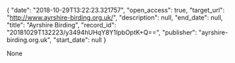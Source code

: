 {
  "date": "2018-10-29T13:22:23.321757", 
  "open_access": true, 
  "target_url": "http://www.ayrshire-birding.org.uk/", 
  "description": null, 
  "end_date": null, 
  "title": "Ayrshire Birding", 
  "record_id": "20181029T132223/y3494hUHqY8Y1IpbOptK+Q==", 
  "publisher": "ayrshire-birding.org.uk", 
  "start_date": null
}

None